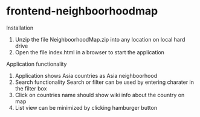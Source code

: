 frontend-neighboorhoodmap
===============================

Installation
  1) Unzip the file NeighboorhoodMap.zip into any location on local hard drive
  2) Open the file index.html in a browser to start the application


Application functionality
  1) Application shows Asia countries as Asia neighboorhood
  2) Search functionality
     Search or filter can be used by entering charater in the filter box
  3) Click on countries name should show wiki info about the country on  map
  4) List view can be minimized by clicking hamburger button